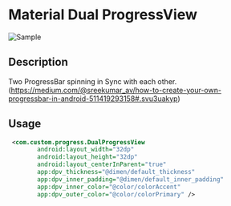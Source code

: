 # Material Dual ProgressView
![Sample](https://raw.github.com/pollux-/DualProgressBar/master/raw/anim.gif)

## Description
Two ProgressBar spinning in Sync with each other.
(https://medium.com/@sreekumar_av/how-to-create-your-own-progressbar-in-android-511419293158#.svu3uakyp)
## Usage
```xml
 <com.custom.progress.DualProgressView
        android:layout_width="32dp"
        android:layout_height="32dp"
        android:layout_centerInParent="true"
        app:dpv_thickness="@dimen/default_thickness"
        app:dpv_inner_padding="@dimen/default_inner_padding"
        app:dpv_inner_color="@color/colorAccent"
        app:dpv_outer_color="@color/colorPrimary" />
```

